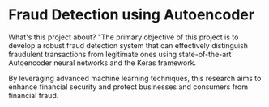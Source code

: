 # Fraud Detection using Autoencoder

What's this project about?
"The primary objective of this project is to develop a robust fraud detection system that can effectively distinguish fraudulent transactions from legitimate ones using state-of-the-art Autoencoder neural networks and the Keras framework.

By leveraging advanced machine learning techniques, this research aims to enhance financial security and protect businesses and consumers from financial fraud.
